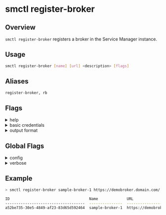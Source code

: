 # smctl register-broker

## Overview
`smctl register-broker` registers a broker in the Service Manager instance.

## Usage
```bash
smctl register-broker [name] [url] <description> [flags]
```

## Aliases
```bash
register-broker, rb
```

## Flags
<details>
  <summary>help</summary>
  <p>
    <code>--help</code> (alias: <code>-h</code>)
  </p>
  <p>
    Help for <i>register-broker</i> command.
  </p>
</details>
<details>
  <summary>basic credentials</summary>
  <p>
    <code>--basic</code> (alias: <code>-b</code>)
  </p>
  <p>
    Sets the username and password for basic authentication. Format is <i>&lt;username:password&gt;</i>
  </p>
</details>
<details>
  <summary>output format</summary>
  <p>
    <code>--output</code> (alias: <code>-o</code>)
  </p>
  <p>
    Output format of the command. Possible opitons: <i>json, yaml, text</i>
  </p>
</details>

## Global Flags
<details>
  <summary>config</summary>
  <p>
    <code>--config</code>
  </p>
  <p>
    Set the path for the <b>smctl</b> <i>config.json</i> file (default is <i>$HOME/.sm/config.json</i>)
  </p>
</details>
<details>
  <summary>verbose</summary>
  <p>
    <code>--verbose</code> (alias: <code>-v</code>)
  </p>
  <p>
    Use verbose mode.
  </p>
</details>

## Example
```bash
> smctl register-broker sample-broker-1 https://demobroker.domain.com/ "Service broker providing some valuable services" -b user:pass

ID                                    Name             URL                             Description                                      Created               Updated
------------------------------------  ---------------  ------------------------------  -----------------------------------------------  --------------------  --------------------
a52be735-30e5-4849-af23-83d65d592464  sample-broker-1  https://demobroker.domain.com/  Service broker providing some valuable services  2018-06-22T13:04:19Z  2018-06-22T13:04:19Z
```